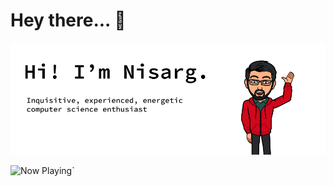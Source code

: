 # Hey there... 👋
<img src="https://raw.githubusercontent.com/nshah9856/nshah9856/master/hello.png" alt="Hello there!"/>


<img src="http://now-playing.nisarg-shah.com/" alt="Now Playing">`

<!--
**nshah9856/nshah9856** is a ✨ _special_ ✨ repository because its `README.md` (this file) appears on your GitHub profile.

Here are some ideas to get you started:

- 🔭 I’m currently working on ...
- 🌱 I’m currently learning ...
- 👯 I’m looking to collaborate on ...
- 🤔 I’m looking for help with ...
- 💬 Ask me about ...
- 📫 How to reach me: ...
- 😄 Pronouns: ...
- ⚡ Fun fact: ...
-->
